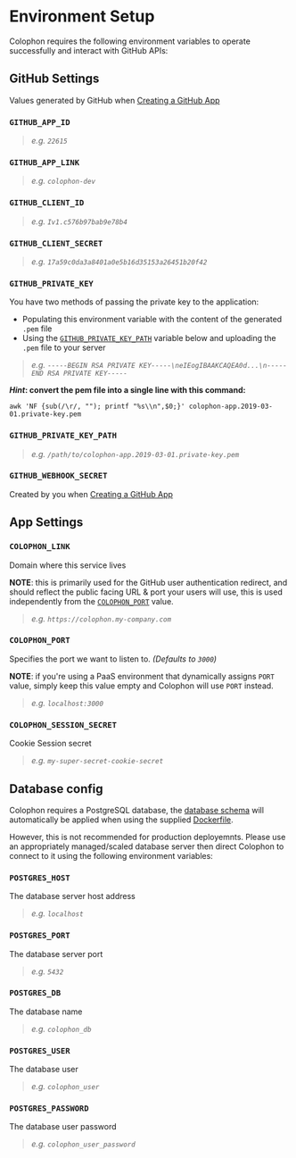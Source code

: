 # Environment Setup

Colophon requires the following environment variables to operate successfully and interact with GitHub APIs:

## GitHub Settings

Values generated by GitHub when [Creating a GitHub App](app.md)

### `GITHUB_APP_ID`

> _e.g. `22615`_

### `GITHUB_APP_LINK`

> _e.g. `colophon-dev`_

### `GITHUB_CLIENT_ID`

> _e.g. `Iv1.c576b97bab9e78b4`_

### `GITHUB_CLIENT_SECRET`

> _e.g. `17a59c0da3a8401a0e5b16d35153a26451b20f42`_

### `GITHUB_PRIVATE_KEY`

You have two methods of passing the private key to the application:

- Populating this environment variable with the content of the generated `.pem` file
- Using the [`GITHUB_PRIVATE_KEY_PATH`](#GITHUB_PRIVATE_KEY_PATH) variable below and uploading the `.pem` file to your server

> _e.g. `-----BEGIN RSA PRIVATE KEY-----\neIEogIBAAKCAQEA0d...\n-----END RSA PRIVATE KEY-----`_

**_Hint_: convert the pem file into a single line with this command:**

```shell
awk 'NF {sub(/\r/, ""); printf "%s\\n",$0;}' colophon-app.2019-03-01.private-key.pem
```

### `GITHUB_PRIVATE_KEY_PATH`

> _e.g. `/path/to/colophon-app.2019-03-01.private-key.pem`_

### `GITHUB_WEBHOOK_SECRET`

Created by you when [Creating a GitHub App](app.md)

## App Settings

### `COLOPHON_LINK`

Domain where this service lives

**NOTE**: this is primarily used for the GitHub user authentication redirect, and should reflect the public facing URL & port your users will use, this is used independently from the [`COLOPHON_PORT`](#COLOPHON_PORT) value.

> _e.g. `https://colophon.my-company.com`_

### `COLOPHON_PORT`

Specifies the port we want to listen to. _(Defaults to `3000`)_

**NOTE**: if you're using a PaaS environment that dynamically assigns `PORT` value, simply keep this value empty and Colophon will use `PORT` instead.

> _e.g. `localhost:3000`_

### `COLOPHON_SESSION_SECRET`

Cookie Session secret

> _e.g. `my-super-secret-cookie-secret`_

## Database config

Colophon requires a PostgreSQL database, the [database schema](../db/db.sql) will automatically be applied when using the supplied [Dockerfile](../db/Docekrfile).

However, this is not recommended for production deployemnts. Please use an appropriately managed/scaled database server then direct Colophon to connect to it using the following environment variables:

### `POSTGRES_HOST`

The database server host address

> _e.g. `localhost`_

### `POSTGRES_PORT`

The database server port

> _e.g. `5432`_

### `POSTGRES_DB`

The database name

> _e.g. `colophon_db`_

### `POSTGRES_USER`

The database user

> _e.g. `colophon_user`_

### `POSTGRES_PASSWORD`

The database user password

> _e.g. `colophon_user_password`_

